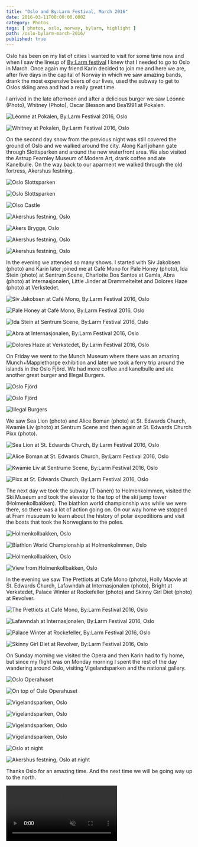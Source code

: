 ```yaml
---
title: "Oslo and By:Larm Festival, March 2016"
date: 2016-03-11T00:00:00.000Z
category: Photos
tags: [ photos, oslo, norway, bylarm, highlight ]
path: /oslo-bylarm-march-2016/
published: true
---
```

Oslo has been on my list of cities I wanted to visit for some time now and when I saw the lineup of [By:Larm festival](http://bylarm.no) I knew that I needed to go to Oslo in March. Once again my friend Karin decided to join me and here we are, after five days in the capital of Norway in which we saw amazing bands, drank the most expensive beers of our lives, used the subway to get to Oslos skiing area and had a really great time.

I arrived in the late afternoon and after a delicious burger we saw Léonne (Photo), Whitney (Photo), Oscar Blesson and Bea1991 at Pokalen.

![Léonne at Pokalen, By:Larm Festival 2016, Oslo](IMG_2916.jpg)

![Whitney at Pokalen, By:Larm Festival 2016, Oslo](IMG_2923.jpg)

On the second day snow from the previous night was still covered the ground of Oslo and we walked around the city. Along Karl johann gate through Slottsparken and around the new waterfront area. We also visited the Astrup Fearnley Museum of Modern Art, drank coffee and ate Kanelbulle. On the way back to our aparment we walked through the old fortress, Akershus festning.

![Oslo Slottsparken](IMG_2979.jpg)

![Oslo Slottsparken](IMG_2980.jpg)

![Olso Castle](IMG_2981.jpg)

![Akershus festning, Oslo](IMG_2983.jpg)

![Akers Brygge, Oslo](IMG_2984.jpg)

![Akershus festning, Oslo](IMG_3662.jpg)

![Akershus festning, Oslo](IMG_3665.jpg)

In the evening we attended so many shows. I started with Siv Jakobsen (photo) and Karin later joined me at Café Mono for Pale Honey (photo), Ida Stein (photo) at Sentrum Scene, Charlotte Dos Santos at Gamla, Abra (photo) at Internasjonalen, Little Jinder at Drømmelteltet and Dolores Haze (photo) at Verkstedet.

![Siv Jakobsen at Café Mono, By:Larm Festival 2016, Oslo](IMG_3666.jpg)

![Pale Honey at Café Mono, By:Larm Festival 2016, Oslo](IMG_3671.jpg)

![Ida Stein at Sentrum Scene, By:Larm Festival 2016, Oslo](IMG_3673.jpg)

![Abra at Internasjonalen, By:Larm Festival 2016, Oslo](IMG_3676.jpg)

![Dolores Haze at Verkstedet, By:Larm Festival 2016, Oslo](IMG_3663.jpg)

On Friday we went to the Munch Museum where there was an amazing Munch+Mapplethorpe exhibition and later we took a ferry trip around the islands in the Oslo Fjörd. We had more coffee and kanelbulle and ate another great burger and Illegal Burgers.

![Oslo Fjörd](IMG_3678.jpg)

![Oslo Fjörd](IMG_3680.jpg)

![Illegal Burgers](IMG_4035.jpg)

We saw Sea Lion (photo) and Alice Boman (photo) at St. Edwards Church, Kwamie Liv (photo) at Sentrum Scene and then again at St. Edwards Church Pixx (photo).

![Sea Lion at St. Edwards Church, By:Larm Festival 2016, Oslo](IMG_4036.jpg)

![Alice Boman at St. Edwards Church, By:Larm Festival 2016, Oslo](IMG_4037.jpg)

![Kwamie Liv at Sentrume Scene, By:Larm Festival 2016, Oslo](IMG_4038.jpg)

![Pixx at St. Edwards Church, By:Larm Festival 2016, Oslo](IMG_4039.jpg)

The next day we took the subway (T-banen) to Holmenkolmmen, visited the Ski Museum and took the elevator to the top of the ski jump tower (Holmenkollbakken). The biathlon world championship was while we were there, so there was a lot of action going on. On our way home we stopped at Fram musueum to learn about the history of polar expeditions and visit the boats that took the Norwegians to the poles.

![Holmenkollbakken, Oslo](IMG_4254.jpg)

![Biathlon World Championship at Holmenkolmmen, Oslo](IMG_4255.jpg)

![Holmenkollbakken, Oslo](IMG_4256.jpg)

![View from Holmenkollbakken, Oslo](IMG_4259.jpg)

In the evening we saw The Prettiots at Café Mono (photo), Holly Macvie at St. Edwards Church, Lafawndah at Internasjonalen (photo), Bright at Verkstedet, Palace Winter at Rockefeller (photo) and Skinny Girl Diet (photo) at Revolver.

![The Prettiots at Café Mono, By:Larm Festival 2016, Oslo](IMG_4261.jpg)

![Lafawndah at Internasjonalen, By:Larm Festival 2016, Oslo](IMG_4268.jpg)

![Palace Winter at Rockefeller, By:Larm Festival 2016, Oslo](IMG_4408.jpg)

![Skinny Girl Diet at Revolver, By:Larm Festival 2016, Oslo](IMG_4409.jpg)

On Sunday morning we visited the Opera and then Karin had to fly home, but since my flight was on Monday morning I spent the rest of the day wandering around Oslo, visiting Vigelandsparken and the national gallery.

![Oslo Operahuset](IMG_4410.jpg)

![On top of Oslo Operahuset](IMG_4411.jpg)

![Vigelandsparken, Oslo](IMG_4413.jpg)

![Vigelandsparken, Oslo](IMG_4414.jpg)

![Vigelandsparken, Oslo](IMG_4415.jpg)

![Vigelandsparken, Oslo](IMG_4416.jpg)

![Oslo at night](IMG_4448.jpg)

![Akershus festning, Oslo at night](IMG_4450.jpg)

Thanks Oslo for an amazing time. And the next time we will be going way up to the north.

<video src="/video/oslo-bylarm-march-2016/IMG_4475.m4v" autoplay loop muted>
</video>
